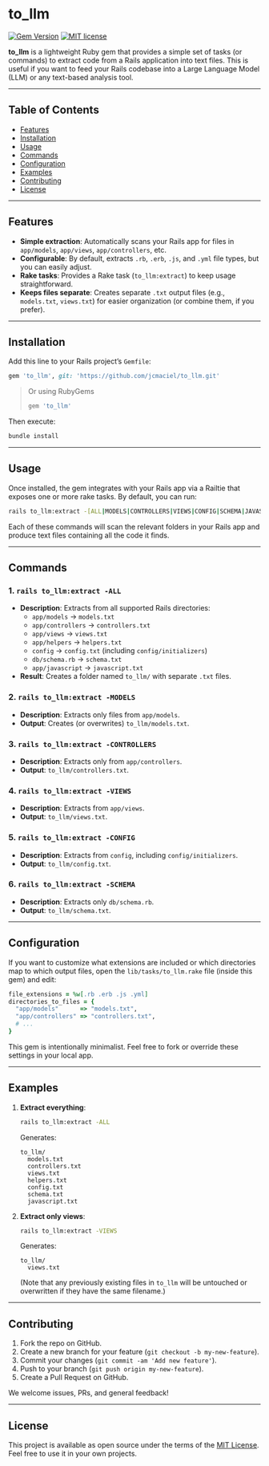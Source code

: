# to_llm

[![Gem Version](https://badge.fury.io/rb/to_llm.svg)](https://badge.fury.io/rb/to_llm)
[![MIT license](https://img.shields.io/badge/License-MIT-blue.svg)](LICENSE.txt)

**to_llm** is a lightweight Ruby gem that provides a simple set of tasks (or commands) to extract code from a Rails application into text files. This is useful if you want to feed your Rails codebase into a Large Language Model (LLM) or any text-based analysis tool.

---

## Table of Contents

- [Features](#features)
- [Installation](#installation)
- [Usage](#usage)
- [Commands](#commands)
- [Configuration](#configuration)
- [Examples](#examples)
- [Contributing](#contributing)
- [License](#license)

---

## Features

- **Simple extraction**: Automatically scans your Rails app for files in `app/models`, `app/views`, `app/controllers`, etc.  
- **Configurable**: By default, extracts `.rb`, `.erb`, `.js`, and `.yml` file types, but you can easily adjust.  
- **Rake tasks**: Provides a Rake task (`to_llm:extract`) to keep usage straightforward.  
- **Keeps files separate**: Creates separate `.txt` output files (e.g., `models.txt`, `views.txt`) for easier organization (or combine them, if you prefer).

---

## Installation

Add this line to your Rails project’s `Gemfile`:

```ruby
gem 'to_llm', git: 'https://github.com/jcmaciel/to_llm.git'
```

> Or using RubyGems
> ```ruby
> gem 'to_llm'
> ```

Then execute:

```bash
bundle install
```

---

## Usage

Once installed, the gem integrates with your Rails app via a Railtie that exposes one or more rake tasks. By default, you can run:

```bash
rails to_llm:extract -[ALL|MODELS|CONTROLLERS|VIEWS|CONFIG|SCHEMA|JAVASCRIPT]
```

Each of these commands will scan the relevant folders in your Rails app and produce text files containing all the code it finds.

---

## Commands

### 1. `rails to_llm:extract -ALL`

- **Description**: Extracts from all supported Rails directories:
  - `app/models` -> `models.txt`  
  - `app/controllers` -> `controllers.txt`  
  - `app/views` -> `views.txt`  
  - `app/helpers` -> `helpers.txt`  
  - `config` -> `config.txt` (including `config/initializers`)  
  - `db/schema.rb` -> `schema.txt`  
  - `app/javascript` -> `javascript.txt`  
- **Result**: Creates a folder named `to_llm/` with separate `.txt` files.

### 2. `rails to_llm:extract -MODELS`

- **Description**: Extracts only files from `app/models`.
- **Output**: Creates (or overwrites) `to_llm/models.txt`.

### 3. `rails to_llm:extract -CONTROLLERS`

- **Description**: Extracts only from `app/controllers`.
- **Output**: `to_llm/controllers.txt`.

### 4. `rails to_llm:extract -VIEWS`

- **Description**: Extracts from `app/views`.
- **Output**: `to_llm/views.txt`.

### 5. `rails to_llm:extract -CONFIG`

- **Description**: Extracts from `config`, including `config/initializers`.
- **Output**: `to_llm/config.txt`.

### 6. `rails to_llm:extract -SCHEMA`

- **Description**: Extracts only `db/schema.rb`.
- **Output**: `to_llm/schema.txt`.

---

## Configuration

If you want to customize what extensions are included or which directories map to which output files, open the `lib/tasks/to_llm.rake` file (inside this gem) and edit:

```ruby
file_extensions = %w[.rb .erb .js .yml]
directories_to_files = {
  "app/models"      => "models.txt",
  "app/controllers" => "controllers.txt",
  # ...
}
```

This gem is intentionally minimalist. Feel free to fork or override these settings in your local app.

---

## Examples

1. **Extract everything**:
   ```bash
   rails to_llm:extract -ALL
   ```
   Generates:
   ```
   to_llm/
     models.txt
     controllers.txt
     views.txt
     helpers.txt
     config.txt
     schema.txt
     javascript.txt
   ```

2. **Extract only views**:
   ```bash
   rails to_llm:extract -VIEWS
   ```
   Generates:
   ```
   to_llm/
     views.txt
   ```
   (Note that any previously existing files in `to_llm` will be untouched or overwritten if they have the same filename.)

---

## Contributing

1. Fork the repo on GitHub.
2. Create a new branch for your feature (`git checkout -b my-new-feature`).
3. Commit your changes (`git commit -am 'Add new feature'`).
4. Push to your branch (`git push origin my-new-feature`).
5. Create a Pull Request on GitHub.

We welcome issues, PRs, and general feedback!

---

## License

This project is available as open source under the terms of the [MIT License](./LICENSE.txt). Feel free to use it in your own projects.
